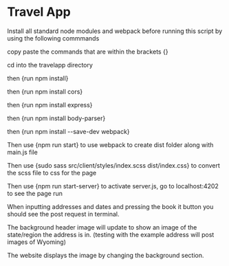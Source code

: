 # Travel App

Install all standard node modules and webpack before running this script by using the following commmands

copy paste the commands that are within the brackets {}

cd into the travelapp directory

then {run npm install}

then {run npm install cors}

then {run npm install express}

then {run npm install body-parser}

then {run npm install --save-dev webpack}

Then use {npm run start} to use webpack to create dist folder along with main.js file

Then use {sudo sass src/client/styles/index.scss dist/index.css} to convert the scss file to css for the page 

Then use {npm run start-server} to activate server.js, go to localhost:4202 to see the page run

When inputting addresses and dates and pressing the book it button you should see the post request in terminal. 

The background header image will update to show an image of the state/region the address is in. (testing with the example address will post images of Wyoming)

The website displays the image by changing the background section. 
